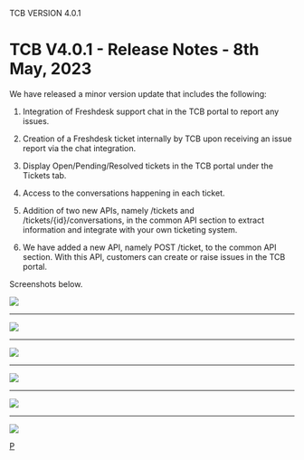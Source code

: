 TCB VERSION 4.0.1

# TCB V4.0.1 - Release Notes - 8th May, 2023

We have released a minor version update that includes the following:

1.  Integration of Freshdesk support chat in the TCB portal to report any issues.
    
2.  Creation of a Freshdesk ticket internally by TCB upon receiving an issue report via the chat integration.
    
3.  Display Open/Pending/Resolved tickets in the TCB portal under the Tickets tab.
    
4.  Access to the conversations happening in each ticket.
    
5.  Addition of two new APIs, namely /tickets and /tickets/{id}/conversations, in the common API section to extract information and integrate with your own ticketing system.
    
6.  We have added a new API, namely POST /ticket, to the common API section. With this API, customers can create or raise issues in the TCB portal.
    

Screenshots below.

![](https://ik.imagekit.io/launchnotes/production/zmxjmi2lfg64z1lu8r0pi7mmmmp3#t=0.1)

----------

![](https://ik.imagekit.io/launchnotes/production/hqgpb7hsbcwd8cfm8lfvwsd2f30k#t=0.1)

----------

![](https://ik.imagekit.io/launchnotes/production/op7zfpbyaoxd2tb76hc6ni8jcbe8#t=0.1)

----------

![](https://ik.imagekit.io/launchnotes/production/w9p00vhjv2e9xi10tngl5pjhohyr#t=0.1)

----------

![](https://ik.imagekit.io/launchnotes/production/ofmu834qk95tu3bdu3lhpcd14t3c#t=0.1)

----------

![](https://ik.imagekit.io/launchnotes/production/zzkhhvg89cyxs6wp7e8anfkt47cv#t=0.1)

[P](https://www.launchnotes.com/?utm_announcement=ann_Sivt2nY80MxU4&utm_campaign=https%3A%2F%2Fupdate.thecouponbureau.org%2F&utm_content=project-announcement-index&utm_medium=powered-by&utm_source=in-app)
<!--stackedit_data:
eyJoaXN0b3J5IjpbMTMxMDIxNjk4MCwzNjc0MzIxMjksLTExMj
Q4NjI3NTYsLTEyODQxMzU1NzUsMTMyOTkzMTI1MiwtODM4MDk0
MTMzLC0xMzI3MDg2NTMwLC0xNTAwMjMyMTM1LDkxNjIyNjA5NC
wtMTc2OTUzNjE0NiwtMTYwMzE0ODA1MywtOTkxMTI2NDM5LDIw
MzE5OTY5ODMsLTUyODk2NTQ0OSwtNzE3MjYwMjc4LDExNjAxMz
E5MzYsMTUxNjY0NjQ3Nyw0MDk4NDA4ODQsLTkyMjQzNDU5Nl19

-->
